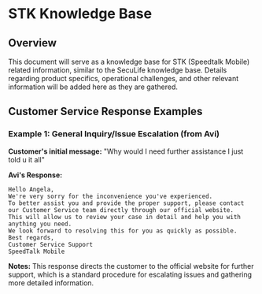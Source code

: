 # STK Knowledge Base

## Overview

This document will serve as a knowledge base for STK (Speedtalk Mobile) related information, similar to the SecuLife knowledge base. Details regarding product specifics, operational challenges, and other relevant information will be added here as they are gathered.

## Customer Service Response Examples

### Example 1: General Inquiry/Issue Escalation (from Avi)

**Customer's initial message:** "Why would I need further assistance I just told u it all"

**Avi's Response:**
```
Hello Angela,
We're very sorry for the inconvenience you've experienced.
To better assist you and provide the proper support, please contact our Customer Service team directly through our official website.
This will allow us to review your case in detail and help you with anything you need.
We look forward to resolving this for you as quickly as possible.
Best regards,
Customer Service Support
SpeedTalk Mobile
```
**Notes:** This response directs the customer to the official website for further support, which is a standard procedure for escalating issues and gathering more detailed information.